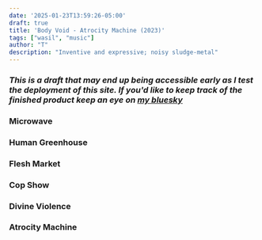 ```yaml
---
date: '2025-01-23T13:59:26-05:00'
draft: true
title: 'Body Void - Atrocity Machine (2023)'
tags: ["wasil", "music"]
author: "T"
description: "Inventive and expressive; noisy sludge-metal"
---
```


### *This is a draft that may end up being accessible early as I test the deployment of this site. If you'd like to keep track of the finished product keep an eye on [my bluesky](https://bsky.app/profile/tcurls.net)*

### Microwave

### Human Greenhouse

### Flesh Market

### Cop Show

### Divine Violence

### Atrocity Machine
